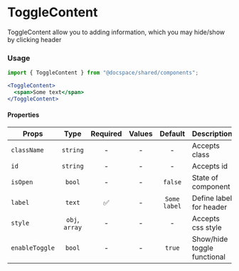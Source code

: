 # ToggleContent

ToggleContent allow you to adding information, which you may hide/show by clicking header

### Usage

```js
import { ToggleContent } from "@docspace/shared/components";
```

```jsx
<ToggleContent>
  <span>Some text</span>
</ToggleContent>
```

#### Properties

| Props          |      Type      | Required | Values |   Default    | Description                 |
| -------------- | :------------: | :------: | :----: | :----------: | --------------------------- |
| `className`    |    `string`    |    -     |   -    |      -       | Accepts class               |
| `id`           |    `string`    |    -     |   -    |      -       | Accepts id                  |
| `isOpen`       |     `bool`     |    -     |   -    |   `false`    | State of component          |
| `label`        |     `text`     |    ✅    |   -    | `Some label` | Define label for header     |
| `style`        | `obj`, `array` |    -     |   -    |      -       | Accepts css style           |
| `enableToggle` |     `bool`     |    -     |   -    |    `true`    | Show/hide toggle functional |
